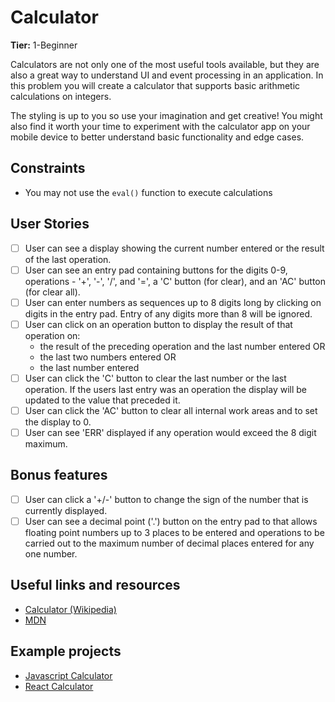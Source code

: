 # Calculator

**Tier:** 1-Beginner

Calculators are not only one of the most useful tools available, but they are
also a great way to understand UI and event processing in an application. In
this problem you will create a calculator that supports basic arithmetic
calculations on integers. 

The styling is up to you so use your imagination and get creative! You might
also find it worth your time to experiment with the calculator app on your
mobile device to better understand basic functionality and edge cases.

## Constraints

- You may not use the `eval()` function to execute calculations

## User Stories

- [ ] User can see a display showing the current number entered or the
result of the last operation.
- [ ] User can see an entry pad containing buttons for the digits 0-9, 
operations - '+', '-', '/', and '=', a 'C' button (for clear), and an 'AC'
button (for clear all).
- [ ] User can enter numbers as sequences up to 8 digits long by clicking on
digits in the entry pad. Entry of any digits more than 8 will be ignored.
- [ ] User can click on an operation button to display the result of that
operation on:
  - the result of the preceding operation and the last number entered OR
  - the last two numbers entered OR
  - the last number entered
- [ ] User can click the 'C' button to clear the last number or the last
operation. If the users last entry was an operation the display will be
updated to the value that preceded it.
- [ ] User can click the 'AC' button to clear all internal work areas and
to set the display to 0.
- [ ] User can see 'ERR' displayed if any operation would exceed the 
8 digit maximum.

## Bonus features

- [ ] User can click a '+/-' button to change the sign of the number that is
currently displayed.
- [ ] User can see a decimal point ('.') button on the entry pad to that 
allows floating point numbers up to 3 places to be entered and operations to
be carried out to the maximum number of decimal places entered for any one
number.

## Useful links and resources

- [Calculator (Wikipedia)](https://en.wikipedia.org/wiki/Calculator)
- [MDN](https://developer.mozilla.org/en-US/)

## Example projects

- [Javascript Calculator](https://codepen.io/giana/pen/GJMBEv)
- [React Calculator](https://codepen.io/mjijackson/pen/xOzyGX)

